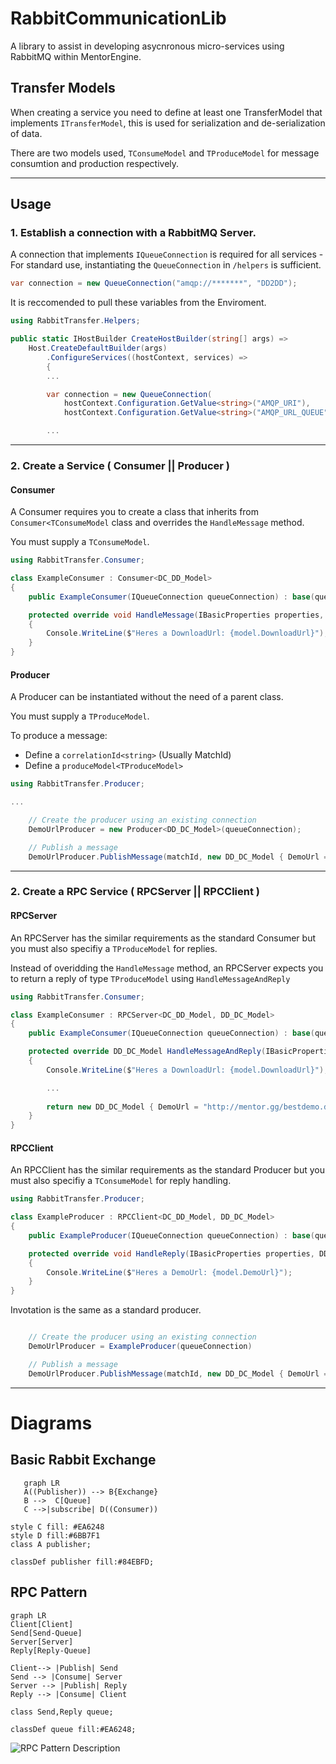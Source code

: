 # RabbitCommunicationLib 

A library to assist in developing asycnronous micro-services using RabbitMQ within MentorEngine.


## Transfer Models
When creating a service you need to define at least one TransferModel that implements `ITransferModel`, 
this is used for serialization and de-serialization of data.

There are two models used, `TConsumeModel` and `TProduceModel` for message consumtion and production respectively.

---

## Usage

### 1. Establish a connection with a RabbitMQ Server.

A connection that implements `IQueueConnection` is required for all services - For standard use, instantiating the
`QueueConnection` in `/helpers` is sufficient.

```csharp
var connection = new QueueConnection("amqp://*******", "DD2DD");

```

It is reccomended to pull these variables from the Enviroment. 

```csharp
using RabbitTransfer.Helpers;

public static IHostBuilder CreateHostBuilder(string[] args) =>
	Host.CreateDefaultBuilder(args)
		.ConfigureServices((hostContext, services) =>
		{
		...

		var connection = new QueueConnection(
			hostContext.Configuration.GetValue<string>("AMQP_URI"),
			hostContext.Configuration.GetValue<string>("AMQP_URL_QUEUE"));

		...
```

---

### 2. Create a Service ( Consumer || Producer )

#### Consumer

A Consumer requires you to create a class that inherits from `Consumer<TConsumeModel` class 
and overrides the `HandleMessage` method.

You must supply a `TConsumeModel`.

```csharp
using RabbitTransfer.Consumer;

class ExampleConsumer : Consumer<DC_DD_Model>
{
	public ExampleConsumer(IQueueConnection queueConnection) : base(queueConnection) { }

	protected override void HandleMessage(IBasicProperties properties, DC_DD_Model model)
	{
		Console.WriteLine($"Heres a DownloadUrl: {model.DownloadUrl}");
	}
}

```

#### Producer

A Producer can be instantiated without the need of a parent class.

You must supply a `TProduceModel`.

To produce a message:
- Define a `correlationId<string>` (Usually MatchId)
- Define a  `produceModel<TProduceModel>`

```csharp
using RabbitTransfer.Producer;

...

	// Create the producer using an existing connection
	DemoUrlProducer = new Producer<DD_DC_Model>(queueConnection);

	// Publish a message
	DemoUrlProducer.PublishMessage(matchId, new DD_DC_Model { DemoUrl = "http://mentor.gg/bestdemo.dem" });

```

---

### 2. Create a RPC Service ( RPCServer || RPCClient )

#### RPCServer

An RPCServer has the similar requirements as the standard Consumer but you must also specifiy a `TProduceModel` for replies.

Instead of overidding the `HandleMessage` method, an RPCServer expects you to return a reply of type `TProduceModel` using `HandleMessageAndReply`

```csharp
using RabbitTransfer.Consumer;

class ExampleConsumer : RPCServer<DC_DD_Model, DD_DC_Model>
{
    public ExampleConsumer(IQueueConnection queueConnection) : base(queueConnection) { }

	protected override DD_DC_Model HandleMessageAndReply(IBasicProperties properties, DC_DD_Model model)
	{
		Console.WriteLine($"Heres a DownloadUrl: {model.DownloadUrl}");

		...
		
		return new DD_DC_Model { DemoUrl = "http://mentor.gg/bestdemo.dem" }
	}
}

```

#### RPCClient

An RPCClient has the similar requirements as the standard Producer but you must also specifiy a `TConsumeModel` for reply handling.

```csharp
using RabbitTransfer.Producer;

class ExampleProducer : RPCClient<DC_DD_Model, DD_DC_Model>
{
    public ExampleProducer(IQueueConnection queueConnection) : base(queueConnection) { }

	protected override void HandleReply(IBasicProperties properties, DD_DC_Model model)
	{
		Console.WriteLine($"Heres a DemoUrl: {model.DemoUrl}");
	}
}

```

Invotation is the same as a standard producer.

```csharp

	// Create the producer using an existing connection
	DemoUrlProducer = ExampleProducer(queueConnection)

	// Publish a message
	DemoUrlProducer.PublishMessage(matchId, new DD_DC_Model { DemoUrl = "http://mentor.gg/bestdemo.dem" });


```


---


# Diagrams

## Basic Rabbit Exchange
 ```mermaid
	graph LR
    A((Publisher)) --> B{Exchange}
    B -->  C[Queue]
    C -->|subscribe| D((Consumer)) 

style C fill: #EA6248
style D fill:#6BB7F1
class A publisher;

classDef publisher fill:#84EBFD;

 ```

## RPC Pattern

```mermaid
graph LR
Client[Client]
Send[Send-Queue]
Server[Server]
Reply[Reply-Queue]

Client--> |Publish| Send
Send --> |Consume| Server
Server --> |Publish| Reply
Reply --> |Consume| Client

class Send,Reply queue;

classDef queue fill:#EA6248;

```

![RPC Pattern Description](https://www.rabbitmq.com/img/tutorials/python-six.png)


	